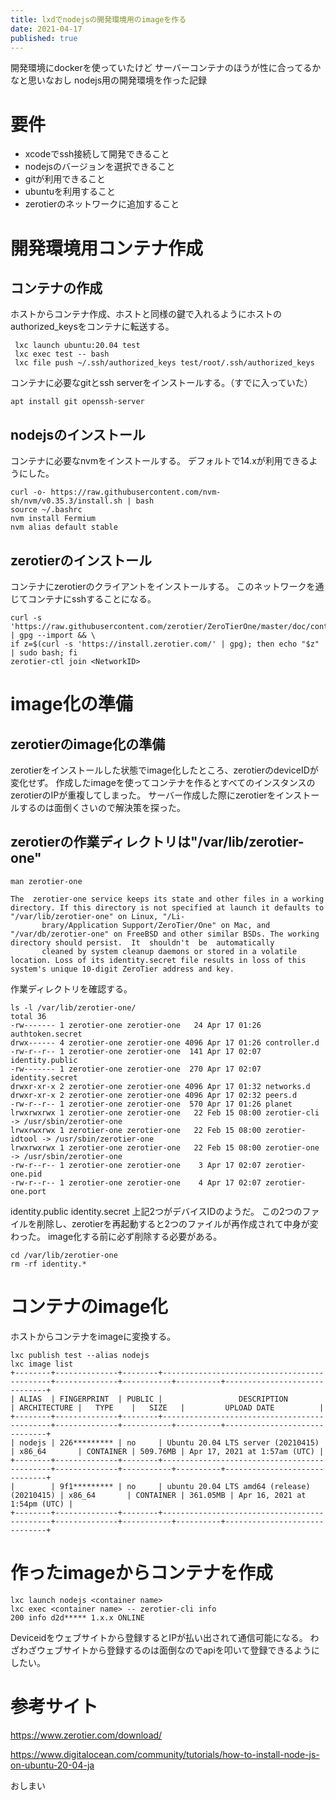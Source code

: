```yaml
---
title: lxdでnodejsの開発環境用のimageを作る
date: 2021-04-17
published: true
---
```


開発環境にdockerを使っていたけど
サーバーコンテナのほうが性に合ってるかなと思いなおし
nodejs用の開発環境を作った記録

# 要件

- xcodeでssh接続して開発できること
- nodejsのバージョンを選択できること
- gitが利用できること
- ubuntuを利用すること
- zerotierのネットワークに追加すること

# 開発環境用コンテナ作成

## コンテナの作成

ホストからコンテナ作成、ホストと同様の鍵で入れるようにホストのauthorized_keysをコンテナに転送する。

```shell
 lxc launch ubuntu:20.04 test
 lxc exec test -- bash
 lxc file push ~/.ssh/authorized_keys test/root/.ssh/authorized_keys
```

コンテナに必要なgitとssh serverをインストールする。（すでに入っていた）

```shell
apt install git openssh-server
```

## nodejsのインストール

コンテナに必要なnvmをインストールする。
デフォルトで14.xが利用できるようにした。

```shell
curl -o- https://raw.githubusercontent.com/nvm-sh/nvm/v0.35.3/install.sh | bash
source ~/.bashrc
nvm install Fermium
nvm alias default stable
```

## zerotierのインストール

コンテナにzerotierのクライアントをインストールする。
このネットワークを通じてコンテナにsshすることになる。

```shell
curl -s 'https://raw.githubusercontent.com/zerotier/ZeroTierOne/master/doc/contact%40zerotier.com.gpg' | gpg --import && \
if z=$(curl -s 'https://install.zerotier.com/' | gpg); then echo "$z" | sudo bash; fi
zerotier-ctl join <NetworkID>
```

# image化の準備

## zerotierのimage化の準備

zerotierをインストールした状態でimage化したところ、zerotierのdeviceIDが変化せず。
作成したimageを使ってコンテナを作るとすべてのインスタンスのzerotierのIPが重複してしまった。
サーバー作成した際にzerotierをインストールするのは面倒くさいので解決策を探った。

## zerotierの作業ディレクトリは"/var/lib/zerotier-one"

``` shell
man zerotier-one

The  zerotier-one service keeps its state and other files in a working directory. If this directory is not specified at launch it defaults to "/var/lib/zerotier-one" on Linux, "/Li‐
       brary/Application Support/ZeroTier/One" on Mac, and "/var/db/zerotier-one" on FreeBSD and other similar BSDs. The working directory should persist.  It  shouldn't  be  automatically
       cleaned by system cleanup daemons or stored in a volatile location. Loss of its identity.secret file results in loss of this system's unique 10-digit ZeroTier address and key.

```

作業ディレクトリを確認する。

```shell
ls -l /var/lib/zerotier-one/
total 36
-rw------- 1 zerotier-one zerotier-one   24 Apr 17 01:26 authtoken.secret
drwx------ 4 zerotier-one zerotier-one 4096 Apr 17 01:26 controller.d
-rw-r--r-- 1 zerotier-one zerotier-one  141 Apr 17 02:07 identity.public
-rw------- 1 zerotier-one zerotier-one  270 Apr 17 02:07 identity.secret
drwxr-xr-x 2 zerotier-one zerotier-one 4096 Apr 17 01:32 networks.d
drwxr-xr-x 2 zerotier-one zerotier-one 4096 Apr 17 02:32 peers.d
-rw-r--r-- 1 zerotier-one zerotier-one  570 Apr 17 01:26 planet
lrwxrwxrwx 1 zerotier-one zerotier-one   22 Feb 15 08:00 zerotier-cli -> /usr/sbin/zerotier-one
lrwxrwxrwx 1 zerotier-one zerotier-one   22 Feb 15 08:00 zerotier-idtool -> /usr/sbin/zerotier-one
lrwxrwxrwx 1 zerotier-one zerotier-one   22 Feb 15 08:00 zerotier-one -> /usr/sbin/zerotier-one
-rw-r--r-- 1 zerotier-one zerotier-one    3 Apr 17 02:07 zerotier-one.pid
-rw-r--r-- 1 zerotier-one zerotier-one    4 Apr 17 02:07 zerotier-one.port

```

identity.public
identity.secret
上記2つがデバイスIDのようだ。
この2つのファイルを削除し、zerotierを再起動すると2つのファイルが再作成されて中身が変わった。
image化する前に必ず削除する必要がある。

```shell
cd /var/lib/zerotier-one
rm -rf identity.*
```

# コンテナのimage化

ホストからコンテナをimageに変換する。

```shell
lxc publish test --alias nodejs
lxc image list
+--------+--------------+--------+---------------------------------------------+--------------+-----------+----------+------------------------------+
| ALIAS  | FINGERPRINT  | PUBLIC |                 DESCRIPTION                 | ARCHITECTURE |   TYPE    |   SIZE   |         UPLOAD DATE          |
+--------+--------------+--------+---------------------------------------------+--------------+-----------+----------+------------------------------+
| nodejs | 226********* | no     | Ubuntu 20.04 LTS server (20210415)          | x86_64       | CONTAINER | 509.76MB | Apr 17, 2021 at 1:57am (UTC) |
+--------+--------------+--------+---------------------------------------------+--------------+-----------+----------+------------------------------+
|        | 9f1********* | no     | ubuntu 20.04 LTS amd64 (release) (20210415) | x86_64       | CONTAINER | 361.05MB | Apr 16, 2021 at 1:54pm (UTC) |
+--------+--------------+--------+---------------------------------------------+--------------+-----------+----------+------------------------------+
```

# 作ったimageからコンテナを作成

```shell
lxc launch nodejs <container name>
lxc exec <container name> -- zerotier-cli info
200 info d2d***** 1.x.x ONLINE
```

Deviceidをウェブサイトから登録するとIPが払い出されて通信可能になる。
わざわざウェブサイトから登録するのは面倒なのでapiを叩いて登録できるようにしたい。

# 参考サイト

https://www.zerotier.com/download/

https://www.digitalocean.com/community/tutorials/how-to-install-node-js-on-ubuntu-20-04-ja

おしまい
